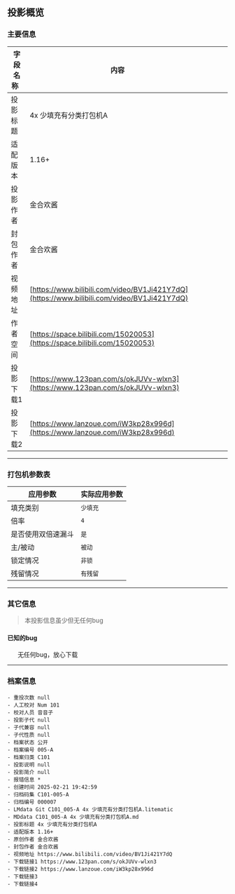 ## 投影概览
### 主要信息
| 字段名称   | 内容           |
| ---------- | -------------- |
| 投影标题   |4x 少填充有分类打包机A                |
| 适配版本   |1.16+                |
| 投影作者   |金合欢酱                |
| 封包作者   |金合欢酱                |
| 视频地址   |[https://www.bilibili.com/video/BV1Ji421Y7dQ](https://www.bilibili.com/video/BV1Ji421Y7dQ)                |
| 作者空间   |[https://space.bilibili.com/15020053](https://space.bilibili.com/15020053)                |
| 投影下载1   |[https://www.123pan.com/s/okJUVv-wlxn3](https://www.123pan.com/s/okJUVv-wlxn3)                |
| 投影下载2   |[https://www.lanzoue.com/iW3kp28x996d](https://www.lanzoue.com/iW3kp28x996d)                |



---

### 打包机参数表
| 应用参数     | 实际应用参数   |
|--------------|----------------|
| 填充类别     |`少填充`            |
| 倍率         |`4`            |
| 是否使用双倍速漏斗|`是`            |
| 主/被动      |`被动`            |
| 锁定情况     |`非锁`            |
| 残留情况         |`有残留`            |

---

### 其它信息
> 本投影信息虽少但无任何bug







#### 已知的bug
      无任何bug，放心下载

---

### 档案信息

```
- 重投次数 null
- 人工校对 Num 101
- 校对人员 音音子
- 投影子代 null
- 子代兼容 null
- 子代性质 null
- 档案状态 公开
- 档案编号 005-A
- 档案归类 C101
- 投影说明 null
- 投影简介 null
- 报错信息 *
- 创建时间 2025-02-21 19:42:59
- 归档码集 C101-005-A
- 归档编号 000007
- LMdata Git C101_005-A 4x 少填充有分类打包机A.litematic
- MDdata C101_005-A 4x 少填充有分类打包机A.md
- 投影标题 4x 少填充有分类打包机A
- 适配版本 1.16+
- 原创作者 金合欢酱
- 封包作者 金合欢酱
- 视频地址 https://www.bilibili.com/video/BV1Ji421Y7dQ
- 下载链接1 https://www.123pan.com/s/okJUVv-wlxn3
- 下载链接2 https://www.lanzoue.com/iW3kp28x996d
- 下载链接3 
- 下载链接4 
```

